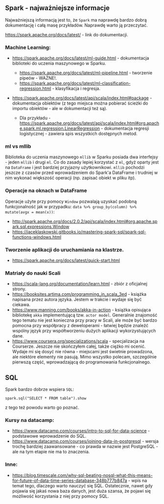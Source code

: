 ## Spark - najważniejsze informacje

Najważniejszą informacją jest to, że `Spark` ma naprawdę bardzo dobrą dokumentację i całą masę przykładów. Naprawdę warto ją przeczytać.

https://spark.apache.org/docs/latest/ - link do dokumentacji.

### Machine Learning:

- https://spark.apache.org/docs/latest/ml-guide.html - dokumentacja biblioteki do uczenia maszynowego w Sparku.
  - https://spark.apache.org/docs/latest/ml-pipeline.html - tworzenie pipeów - WAŻNE!.
  - https://spark.apache.org/docs/latest/ml-classification-regression.html - klasyfikacja i regresja.
  
- https://spark.apache.org/docs/latest/api/scala/index.html#package - dokumentacja obiektów (z tego miejsca można pobierać ścieżki do importu obiektów - ale w dokumentacji też są).
  - Dla przykładu - https://spark.apache.org/docs/latest/api/scala/index.html#org.apache.spark.ml.regression.LinearRegression - dokumentacja regresji logistycznej - zawiera spis wszystkich dostępnych metod.
  
### ml vs mllib 

Biblioteka do uczenia maszynowego `mllib` w Sparku posiada dwa interfejsy - jeden `mllib` i drugi `ml`. Co do zasady lepiej korzystać z `ml`, gdyż oparty jest na `DataFrame` i jest bardziej przyjazny użytkownikowi. `mllib` pochodzi jeszcze z czasów przed wprowadzeniem do Spark'a DataFrame i trudniej w nim wykonać większość operacji (np. zapisać obiekt w pliku itp).

### Operacje na oknach w DataFrame

Operacje użyte przy pomocy `Window` pozwalają uzyskać podobną funkcjonalność jak w przypadku:
`data %>% group_by(column) %>% mutate(avgx = mean(x))`:

- http://spark.apache.org/docs/2.0.2/api/scala/index.html#org.apache.spark.sql.expressions.Window
- https://jaceklaskowski.gitbooks.io/mastering-spark-sql/spark-sql-functions-windows.html


### Tworzenie aplikacji do uruchamiania na klastrze.

- https://spark.apache.org/docs/latest/quick-start.html

### Matriały do nauki Scali

- https://scala-lang.org/documentation/learn.html - zbiór z oficjalnej strony.
- https://booksites.artima.com/programming_in_scala_3ed - książka napisana przez autora języka. Jestem w trakcie i wydaje się być ciekawa.
- https://www.manning.com/books/akka-in-action - książka opisująca bibliotekę `akka` implementującą tzw. `actor model`. Generalnie znajomość tego tematu nie jest konieczna przy pracy w Scali, ale może być bardzo pomocna przy współpracy z deweloperami - łatwiej będzie znaleźć wspólny język przy współtworzeniu dużych aplikacji wykorzystujących dane.
- https://www.coursera.org/specializations/scala - specjalizacja na Courserze. Jeszcze nie skończyłem całej, także ciężko mi ocenić. Wydaje mi się dosyć nie równa - miejscami jest świetnie prowadzona, ale niektóre elementy nie pasują. Mimo wszystko polecam, szczególnie pierwszą część, wprowadzającą do programowania funkcjonalnego.

## SQL

Spark bardzo dobrze wspiera `SQL`:

```
spark.sql("SELECT * FROM table").show
```

z tego też powodu warto go poznać.

### Kursy na datacamp:

- https://www.datacamp.com/courses/intro-to-sql-for-data-science - podstawowe wprowadzenie do SQL.
- https://www.datacamp.com/courses/joining-data-in-postgresql - wersja trochę bardziej zaawansowane - co prawda w nazwie jest PostgreSQL - ale na tym etapie nie ma to znaczenia.

### Inne: 

- https://blog.timescale.com/why-sql-beating-nosql-what-this-means-for-future-of-data-time-series-database-348b777b847a - wpis na temat tego, dlaczego warto nauczyć się SQL. Ostatecznie, nawet gdy pojawia się jakaś nowa baza danych, jest duża szansa, że pojawi się możliwość korzystania z niej przy pomocy SQL.
